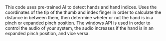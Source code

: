 This code uses pre-trained AI to detect hands and hand indices. Uses the coordinates of the tip of the thumb and index finger in order to calculate the distance in between them, then determine wheter or not the hand is in a pinch or expanded pinch position. The windows API is used in order to control the audio of your system, the audio increases if the hand is in an expanded pinch position, and vice versa. 
